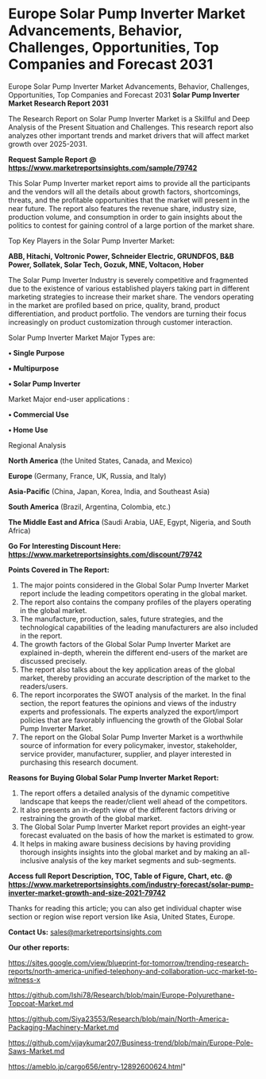 # Europe Solar Pump Inverter Market Advancements, Behavior, Challenges, Opportunities, Top Companies and Forecast 2031
 Europe Solar Pump Inverter Market Advancements, Behavior, Challenges, Opportunities, Top Companies and Forecast 2031
<strong>Solar Pump Inverter Market Research Report 2031</strong>

The Research Report on Solar Pump Inverter Market is a Skillful and Deep Analysis of the Present Situation and Challenges. This research report also analyzes other important trends and market drivers that will affect market growth over 2025-2031.

<strong>Request Sample Report @ <a href=https://www.marketreportsinsights.com/sample/79742>https://www.marketreportsinsights.com/sample/79742</a></strong>

This Solar Pump Inverter market report aims to provide all the participants and the vendors will all the details about growth factors, shortcomings, threats, and the profitable opportunities that the market will present in the near future. The report also features the revenue share, industry size, production volume, and consumption in order to gain insights about the politics to contest for gaining control of a large portion of the market share.

Top Key Players in the Solar Pump Inverter Market:

<strong>ABB, Hitachi, Voltronic Power, Schneider Electric, GRUNDFOS, B&B Power, Sollatek, Solar Tech, Gozuk, MNE, Voltacon, Hober</strong>

The Solar Pump Inverter Industry is severely competitive and fragmented due to the existence of various established players taking part in different marketing strategies to increase their market share. The vendors operating in the market are profiled based on price, quality, brand, product differentiation, and product portfolio. The vendors are turning their focus increasingly on product customization through customer interaction.

Solar Pump Inverter Market Major Types are:

<strong>• Single Purpose

• Multipurpose

• Solar Pump Inverter</strong>

Market Major end-user applications :

<strong>• Commercial Use

• Home Use</strong>

Regional Analysis

</u><strong><b>North America</b></strong> (the United States, Canada, and Mexico)

<strong><b>Europe </b></strong>(Germany, France, UK, Russia, and Italy)

<strong><b>Asia-Pacific</b></strong> (China, Japan, Korea, India, and Southeast Asia)

<strong><b>South America</b></strong> (Brazil, Argentina, Colombia, etc.)

<strong><b>The Middle East and Africa</b></strong> (Saudi Arabia, UAE, Egypt, Nigeria, and South Africa)

<strong>Go For Interesting Discount Here: <a href=https://www.marketreportsinsights.com/discount/79742>https://www.marketreportsinsights.com/discount/79742</a></strong>

<strong>Points Covered in The Report:</strong>
<ol>
  <li>The major points considered in the Global Solar Pump Inverter Market report include the leading competitors operating in the global market.</li>
  <li>The report also contains the company profiles of the players operating in the global market.</li>
  <li>The manufacture, production, sales, future strategies, and the technological capabilities of the leading manufacturers are also included in the report.</li>
  <li>The growth factors of the Global Solar Pump Inverter Market are explained in-depth, wherein the different end-users of the market are discussed precisely.</li>
  <li>The report also talks about the key application areas of the global market, thereby providing an accurate description of the market to the readers/users.</li>
  <li>The report incorporates the SWOT analysis of the market. In the final section, the report features the opinions and views of the industry experts and professionals. The experts analyzed the export/import policies that are favorably influencing the growth of the Global Solar Pump Inverter Market.</li>
  <li>The report on the Global Solar Pump Inverter Market is a worthwhile source of information for every policymaker, investor, stakeholder, service provider, manufacturer, supplier, and player interested in purchasing this research document.</li>
</ol>
<strong>Reasons for Buying Global Solar Pump Inverter Market Report:</strong>

<ol>
  <li>The report offers a detailed analysis of the dynamic competitive landscape that keeps the reader/client well ahead of the competitors.</li>
  <li>It also presents an in-depth view of the different factors driving or restraining the growth of the global market.</li>
  <li>The Global Solar Pump Inverter Market report provides an eight-year forecast evaluated on the basis of how the market is estimated to grow.</li>
  <li>It helps in making aware business decisions by having providing thorough insights insights into the global market and by making an all-inclusive analysis of the key market segments and sub-segments.</li>
</ol>
<strong>Access full Report Description, TOC, Table of Figure, Chart, etc. @ <a href=https://www.marketreportsinsights.com/industry-forecast/solar-pump-inverter-market-growth-and-size-2021-79742>https://www.marketreportsinsights.com/industry-forecast/solar-pump-inverter-market-growth-and-size-2021-79742</a></strong>


Thanks for reading this article; you can also get individual chapter wise section or region wise report version like Asia, United States, Europe.

<strong>Contact Us:</strong>
sales@marketreportsinsights.com

<strong>Our other reports:</strong>

<a href=https://sites.google.com/view/blueprint-for-tomorrow/trending-research-reports/north-america-unified-telephony-and-collaboration-ucc-market-to-witness-x>https://sites.google.com/view/blueprint-for-tomorrow/trending-research-reports/north-america-unified-telephony-and-collaboration-ucc-market-to-witness-x</a>

<a href=https://github.com/Ishi78/Research/blob/main/Europe-Polyurethane-Topcoat-Market.md>https://github.com/Ishi78/Research/blob/main/Europe-Polyurethane-Topcoat-Market.md</a>

<a href=https://github.com/Siya23553/Research/blob/main/North-America-Packaging-Machinery-Market.md>https://github.com/Siya23553/Research/blob/main/North-America-Packaging-Machinery-Market.md</a>

<a href=https://github.com/vijaykumar207/Business-trend/blob/main/Europe-Pole-Saws-Market.md>https://github.com/vijaykumar207/Business-trend/blob/main/Europe-Pole-Saws-Market.md</a>

<a href=https://ameblo.jp/cargo656/entry-12892600624.html>https://ameblo.jp/cargo656/entry-12892600624.html</a>"
